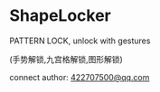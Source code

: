 # ShapeLocker
PATTERN LOCK, unlock with gestures

(手势解锁,九宫格解锁,图形解锁)


connect author: 422707500@qq.com
